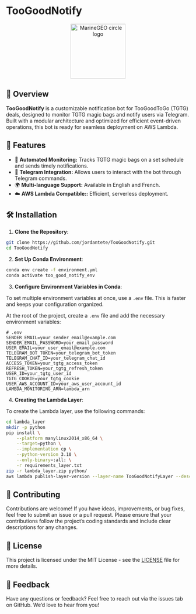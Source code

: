 # TooGoodNotify 

<p align="center">
  <img src="https://github.com/pownedjojo/TooGoodNotify/assets/2340374/f62f2f94-957d-4279-8c77-3214b687299b" alt="MarineGEO circle logo" style="height: 150px; width:150px;"/>
</p>

## 📌 Overview

**TooGoodNotify** is a customizable notification bot for TooGoodToGo (TGTG) deals, designed to monitor TGTG magic bags and notify users via Telegram. Built with a modular architecture and optimized for efficient event-driven operations, this bot is ready for seamless deployment on AWS Lambda.

## 🚀 Features

- 🔄 **Automated Monitoring:** Tracks TGTG magic bags on a set schedule and sends timely notifications.
- 💬 **Telegram Integration:** Allows users to interact with the bot through Telegram commands.
- 🌍 **Multi-language Support:** Available in English and French.
- ☁️ **AWS Lambda Compatible::** Efficient, serverless deployment.


## 🛠️ Installation

1. **Clone the Repository**:
  ```sh
  git clone https://github.com/jordantete/TooGoodNotify.git
  cd TooGoodNotify
  ```

2. **Set Up Conda Environment**:
  ```sh
  conda env create -f environment.yml
  conda activate too_good_notify_env
  ```

3. **Configure Environment Variables in Conda**:

To set multiple environment variables at once, use a `.env` file. This is faster and keeps your configuration organized.

At the root of the project, create a `.env` file and add the necessary environment variables:

  ```plaintext
  # .env
  SENDER_EMAIL=your_sender_email@example.com
  SENDER_EMAIL_PASSWORD=your_email_password
  USER_EMAIL=your_user_email@example.com
  TELEGRAM_BOT_TOKEN=your_telegram_bot_token
  TELEGRAM_CHAT_ID=your_telegram_chat_id
  ACCESS_TOKEN=your_tgtg_access_token
  REFRESH_TOKEN=your_tgtg_refresh_token
  USER_ID=your_tgtg_user_id
  TGTG_COOKIE=your_tgtg_cookie
  USER_AWS_ACCOUNT_ID=your_aws_user_account_id
  LAMBDA_MONITORING_ARN=lambda_arn
  ```

4. **Creating the Lambda Layer**:

To create the Lambda layer, use the following commands:

  ```sh
  cd lambda_layer
  mkdir -p python
  pip install \
      --platform manylinux2014_x86_64 \
      --target=python \
      --implementation cp \
      --python-version 3.10 \
      --only-binary=:all: \
      -r requirements_layer.txt
  zip -r lambda_layer.zip python/
  aws lambda publish-layer-version --layer-name TooGoodNotifyLayer --description "Layer for dependencies" --zip-file fileb://lambda_layer.zip --compatible-runtimes python3.10
  ```

## 🤝 Contributing

Contributions are welcome! If you have ideas, improvements, or bug fixes, feel free to submit an issue or a pull request. Please ensure that your contributions follow the project’s coding standards and include clear descriptions for any changes.

## 📄 License

This project is licensed under the MIT License - see the [LICENSE](./LICENSE.txt) file for more details.

## 👀 Feedback

Have any questions or feedback? Feel free to reach out via the issues tab on GitHub. We’d love to hear from you!